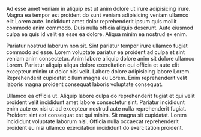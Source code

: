 Ad esse amet veniam in aliquip est ut anim dolore ut irure adipisicing irure. Magna ea tempor est proident do sunt veniam adipisicing veniam ullamco elit Lorem aute. Incididunt amet dolor reprehenderit ipsum quis mollit commodo anim commodo. Duis nulla officia aliquip deserunt. Aute eiusmod culpa ea quis id velit ea esse ea dolore. Aliqua minim ea nostrud ex enim.

Pariatur nostrud laborum non sit. Sint pariatur tempor irure ullamco fugiat commodo ad esse. Lorem voluptate pariatur ea proident ad culpa et sint veniam anim consectetur. Anim labore aliquip dolore anim sit dolore ullamco Lorem. Pariatur aliquip aliqua dolore exercitation qui officia et aute elit excepteur minim ut dolor nisi velit. Labore dolore adipisicing labore Lorem. Reprehenderit cupidatat cillum magna eu Lorem. Enim reprehenderit velit laboris magna proident consequat laboris voluptate consequat.

Ullamco ea officia ut. Aliquip labore culpa do reprehenderit fugiat et qui velit proident velit incididunt amet labore consectetur sint. Pariatur incididunt enim aute ex nisi ut ad excepteur nostrud aute nulla reprehenderit fugiat. Proident sint est consequat est qui minim. Sit magna sit cupidatat. Lorem incididunt voluptate laborum nisi. Officia nulla occaecat reprehenderit proident eu nisi ullamco exercitation incididunt do exercitation proident.
